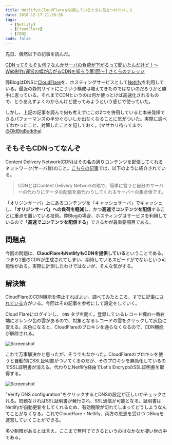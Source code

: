 ```yaml
---
title: NetlifyとCloudFlareを併用しているときに気をつけたいこと
date: 2018-12-17 21:28:28
tags:
  - [Netlify]
  - [CloudFlare]
  - [CDN]
code: false
---
```

先日、偶然以下の記事を読んだ。

[CDNってそもそも何？なんかサーバの負荷が下がるって聞いたんだけど！〜Web制作/運営の幅が広がるCDNを知ろう第1回〜 | さくらのナレッジ](https://knowledge.sakura.ad.jp/19191/)

弊BlogはDNSに[CloudFlare](https://www.cloudflare.com/)を、ホスティングサービスとして[Netlify](https://www.netlify.com/)を利用している。最近の静的サイトにこういう構成は増えてきたのではないのだろうかと勝手に思っている。それまでCDNというのは何か使っとけば高速化されるもので、とりあえずよくわからんけど使ってみようという感じで使っていた。

しかし、上記の記事を読んで何も考えずにこの2つを併用していると本来発揮できるパフォーマンスの半分ぐらいしか出なくなることに気がついた。実際に調べてわかったこと、対策したことを記しておく。(マサカリ待ってます: [@OldBigBuddha](https://twitter.com/OldBigBuddha))

## そもそもCDNってなんぞ

Content Delivery Network(CDN)はその名の通りコンテンツを配信してくれるネットワーク(サーバ群)のこと。[こちらの記事](https://knowledge.sakura.ad.jp/7085/)では、以下のように紹介されている。

> CDNとはContent Delivery Networkの略で、簡単に言うと自分のサーバーの代わりにデータの配信を肩代わりしてくれるサーバーの集合体です。

「オリジンサーバ」上にあるコンテンツを「キャッシュサーバ」でキャッシュし、**「オリジンサーバ」への負荷を軽減**し、かつ**高速でコンテンツを配信**することに重点を置いている技術。弊Blogの場合、ホスティングはサービスを利用しているので「**高速でコンテンツを配信する**」できるかが最重要項目である。

## 問題点

今回の問題は、**CloudFlareもNetlifyもCDNを提供している**ということである。つまり2重のCDNが生成されてしまい、期待しているスピードがでないという可能性がある。実際に計測したわけではないが、そんな気がする。

## 解決策

CloudFlareのCDN機能を停止すればよい。調べてみたところ、すでに[記事にされている](https://jaketrent.com/post/cloudflare-dns-netlify-host/)方がいる。今回はその記事を参考にして設定をしていく。

Cloud Flareにログインし、 `DNS` タブを開く。登録しているレコード欄の一番右端にオレンジ色の雲があるので、対象となるレコードの雲をクリックして灰色に変える。灰色になると、CloudFlareのプロキシを通らなくなるので、CDN機能が解除される。

![Screenshot](https://res.cloudinary.com/simpleisbest/image/upload/v1545143962/Screenshot_from_2018-12-18_16-38-45.png)

これで万事解決かと思ったが、そうでもなかった。CloudFlareのプロキシを使うと自動的にSSL証明書がついてくるのだが、そのプロキシを無効化しているのでSSL証明書が消える。代わりにNetflify経由でLet's EncryptのSSL証明書を取得する。

![Screenshot](https://res.cloudinary.com/simpleisbest/image/upload/v1545144349/Screenshot_from_2018-12-18_16-45-24.png)

"Verify DNS configuration"をクリックするとDNSの設定が正しいかチェックされる。問題なければSSL証明書が発行され、SSL通信が可能となる。証明書はNetlifyが自動更新をしてくれるため、有効期限が切れてしまってどうしようなんてことがなくなる。これでCloudFlare・Netlify、両方の恩恵を受けつつBlogを運営していくことができる。

多少制限があるとは言え、ここまで無料でできるというのはなかなか凄い世の中である。
